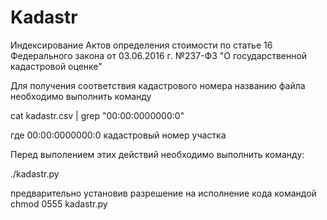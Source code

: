 # Kadastr

Индексирование Актов определения стоимости по статье 16 Федерального закона от 03.06.2016 г. №237-ФЗ "О государственной кадастровой оценке"

Для получения соответствия кадастрового номера названию файла необходимо выполнить команду

cat kadastr.csv | grep "00:00:0000000:0"

где 00:00:0000000:0 кадастровый  номер участка

Перед выполением этих действий необходимо выполнить команду:

./kadastr.py

предварительно установив разрешение на исполнение кода командой
chmod 0555 kadastr.py